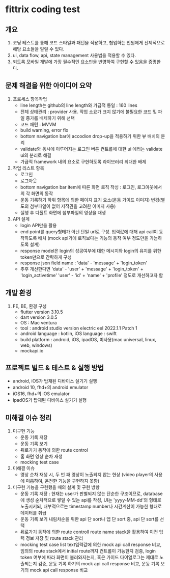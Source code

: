 # fittrix coding test

## 개요
1. 코딩 테스트를 통해 코드 스타일과 패턴을 적용하고, 협업하는 인원에게 선제적으로 해당 요소들을 알릴 수 있다.
2. ui, data flow, api, state management 사용법을 적용할 수 있다.
3. 되도록 모바일 개발에 가장 필수적인 요소만을 반영하여 구현할 수 있음을 증명한다.

## 문제 해결을 위한 아이디어 요약
1. 프로세스 항목작업
   - line length는 github의 line length와 가급적 통일 : 160 lines
   - 전체 상태관리 : provider 사용. 작업 소요가 크지 않기에 불필요한 코드 및 파일 증가를 배제하기 위해 선택
   - 코드 패턴 : MVVM
   - build warning, error fix
   - bottom navigation bar에 accodion drop-up을 적용하기 위한 뷰 배치의 분리
   - validate와 동시에 이루어지는 로그인 버튼 컨트롤에 대한 ui 에러는 validate ui의 분리로 해결
   - 가급적 framework 내의 요소로 구현하도록 라이브러리 최대한 배제
2. 작업 리스트 항목
   - 로그인
   - 로그아웃
   - bottom navigation bar item에 따른 화면 로직 작성
     : 로그인, 로그아웃에서의 각 화면의 동작
   - 운동 기록하기 하위 항목에 의한 페이지 표기 요소(운동 가이드 이미지) 변경(별도의 첨부파일이 없어 저작권을 고려한 이미지 사용)
   - 실행 후 디폴트 화면에 첨부파일의 영상을 재생
3. API 설계
   - login API만을 활용
   - end point를 query형태가 아닌 단일 url로 구성. 입력값에 대해 api call이 동작하도록 배치
     (mock api기에 로직보다는 기능의 동작 여부 정도만을 가늠하도록 설계)
   - response model은 login의 성공여부에 대한 메시지와 login의 유지를 위한 token만으로 간략하게 구성
   - response json field name : 'data' - 'message' + 'login_token'
   - 추후 개선한다면 'data' - 'user' + 'message' + 'login_token' + 'login_activetime'
                  'user' - 'id' + 'name' + 'profile' 정도로 개선하고자 함

## 개발 환경
1. FE, BE, 환경 구성
   - flutter version 3.10.5 
   - dart version 3.0.5 
   - OS : Mac ventura 
   - tool : android studio version electric eel 2022.1.1 Patch 1
   - android language : kotlin, iOS language : swift
   - build platform : android, iOS, ipadOS, 미사용(mac universal, linux, web, windows)
   - mockapi.io

## 프로젝트 빌드 & 테스트 & 실행 방법
   - android, iOS가 탑재된 디바이스 실기기 실행
   - android 10, fhd+의 android emulator
   - iOS16, fhd+의 iOS emulator
   - ipadOS가 탑재된 디바이스 실기기 실행

## 미해결 이슈 정리
1. 미구현 기능
   - 운동 기록 저장
   - 운동 기록 보기
   - 뒤로가기 동작에 의한 route control
   - 홈 화면 영상 순차 재생
   - mocking test case
2. 미해결 이슈
   - 영상 순차 재생 시, 두 번 째 영상이 노출되지 않는 현상
     (video player의 사용에 미흡하여, 온전한 기능을 구현하지 못함)
3. 미구현 기능을 구현했을 때의 설계 및 구현 방향
   - 운동 기록 저장 :
     현재는 user가 판별되지 않는 단순한 구조이므로, database에 생성 순차적으로 쌓일 수 있는 api를 작성,
     UI는 'yyyy-MM-dd'의 형태로 노출시키되, 내부적으로는 timestamp number나 시간계산이 가능한 형태로 데이터를 취급
   - 운동 기록 보기
     내림차순을 위한 api 단 sort나 앱 단 sort 중, api 단 sort를 선택
   - 뒤로가기 동작에 의한 route controll
     route name stack을 활용하여 이전 입력 정보 저장 및 route stack 관리
   - mocking test case list
     text입력값에 의한 mock api call response 비교,
     임의의 route stack에서 initial route까지 컨트롤이 가능한지 검증,
     login token 여부에 따라 화면이 불러와지는지, 혹은 가이드 다이얼로그는 제대로 노출되는지 검증,
     운동 기록 하기의 mock api call response 비교,
     운동 기록 보기의 mock api call response 비교
     
